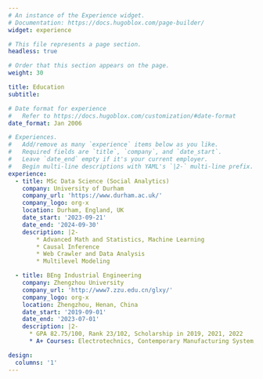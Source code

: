 ```yaml
---
# An instance of the Experience widget.
# Documentation: https://docs.hugoblox.com/page-builder/
widget: experience

# This file represents a page section.
headless: true

# Order that this section appears on the page.
weight: 30

title: Education
subtitle:

# Date format for experience
#   Refer to https://docs.hugoblox.com/customization/#date-format
date_format: Jan 2006

# Experiences.
#   Add/remove as many `experience` items below as you like.
#   Required fields are `title`, `company`, and `date_start`.
#   Leave `date_end` empty if it's your current employer.
#   Begin multi-line descriptions with YAML's `|2-` multi-line prefix.
experience:
  - title: MSc Data Science (Social Analytics)
    company: University of Durham
    company_url: 'https://www.durham.ac.uk/'
    company_logo: org-x
    location: Durham, England, UK
    date_start: '2023-09-21'
    date_end: '2024-09-30'
    description: |2-
        * Advanced Math and Statistics, Machine Learning
        * Causal Inference
        * Web Crawler and Data Analysis
        * Multilevel Modeling

  - title: BEng Industrial Engineering
    company: Zhengzhou University
    company_url: 'http://www7.zzu.edu.cn/glxy/'
    company_logo: org-x
    location: Zhengzhou, Henan, China
    date_start: '2019-09-01'
    date_end: '2023-07-01'
    description: |2-
      * GPA 82.75/100, Rank 23/102, Scholarship in 2019, 2021, 2022
      * A+ Courses: Electrotechnics, Contemporary Manufacturing System, Mechanical Manufacturing Engineering, IE software and Application, Enterprise Process Reformation, Engineering Optimization and 16 other programs

design:
  columns: '1'
---
```

